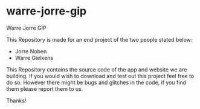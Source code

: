 # warre-jorre-gip
Warre Jorre GIP

This Repository is made for an end project of the two people stated below:
  - Jorre Noben
  - Warre Gielkens

This Repository contains the source code of the app and website we are building.
If you would wish to download and test out this project feel free to do so.
However there might be bugs and glitches in the code, if you find them please report them to us.

Thanks!
